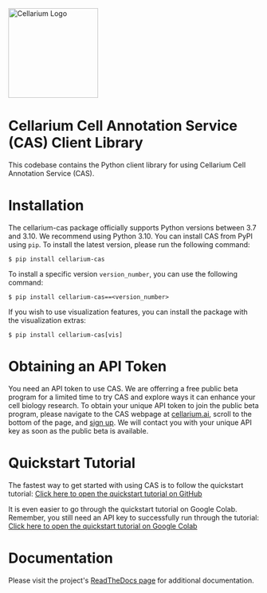 <img src="https://cellarium.ai/wp-content/uploads/2024/07/cellarium-logo-medium.png" alt="Cellarium Logo" width="180">

# Cellarium Cell Annotation Service (CAS) Client Library
This codebase contains the Python client library for using Cellarium Cell Annotation Service (CAS).

# Installation
The cellarium-cas package officially supports Python versions between 3.7 and 3.10.  We recommend using Python 3.10.
You can install CAS from PyPI using `pip`. To install the latest version, please run the following command:
```
$ pip install cellarium-cas
```
To install a specific version `version_number`, you can use the following command:
```
$ pip install cellarium-cas==<version_number>
```
If you wish to use visualization features, you can install the package with the visualization extras:
```
$ pip install cellarium-cas[vis]
```

# Obtaining an API Token
You need an API token to use CAS. We are offerring a free public beta program for a limited time to try CAS and explore ways it can enhance your cell biology research. To obtain your unique API token to join the public beta program, please navigate to the CAS webpage at [cellarium.ai](https://cellarium.ai/tool/cellarium-cell-annotation-service-cas/), scroll to the bottom of the page, and [sign up](https://cellarium.ai/cell-annotation-service-cas-access/). We will contact you with your unique API key as soon as the public beta is available.

# Quickstart Tutorial
The fastest way to get started with using CAS is to follow the quickstart tutorial:
[Click here to open the quickstart tutorial on GitHub](notebooks/quickstart_tutorial.ipynb)

It is even easier to go through the quickstart tutorial on Google Colab. Remember, you still need an API key to successfully run through the tutorial:
[Click here to open the quickstart tutorial on Google Colab](https://colab.research.google.com/drive/1m9zgqP5n7E4pGGCg5RjfvlCnS6uqUdSa)

# Documentation
Please visit the project's [ReadTheDocs page](https://cellarium-cas.readthedocs.io/) for additional documentation.
